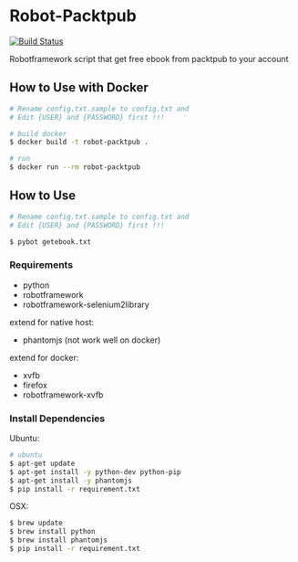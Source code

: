 # Robot-Packtpub
[![Build Status](https://travis-ci.org/ibotdotout/robot-packtpub.svg?branch=master)](https://travis-ci.org/ibotdotout/robot-packtpub)

Robotframework script that get free ebook from packtpub to your account

## How to Use with Docker

```sh
# Rename config.txt.sample to config.txt and
# Edit {USER} and {PASSWORD} first !!!

# build docker
$ docker build -t robot-packtpub .

# run
$ docker run --rm robot-packtpub
```


## How to Use

```sh
# Rename config.txt.sample to config.txt and
# Edit {USER} and {PASSWORD} first !!!

$ pybot getebook.txt
```

### Requirements
- python
- robotframework
- robotframework-selenium2library

extend for native host:
- phantomjs (not work well on docker)

extend for docker:
- xvfb
- firefox
- robotframework-xvfb

### Install Dependencies

Ubuntu:
```sh
# ubuntu
$ apt-get update
$ apt-get install -y python-dev python-pip
$ apt-get install -y phantomjs
$ pip install -r requirement.txt
```


OSX:
```sh
$ brew update
$ brew install python
$ brew install phantomjs
$ pip install -r requirement.txt
```
